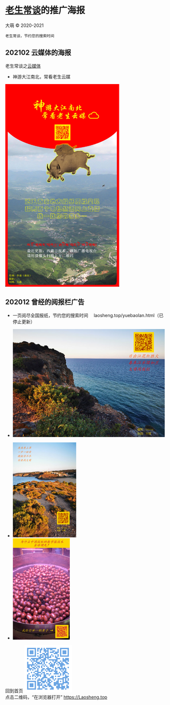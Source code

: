 [老生常谈](.. )的推广海报
=========================
大萌 © 2020-2021

	老生常谈，节约您的搜索时间

202102 云媒体的海报
-------------------

老生常谈之[云媒体](../fly )
* 神游大江南北，常看老生云媒

<img src="神游大江南北常看老生云媒.jpg" height="640px" /> <!-- 50%高度没起作用 -->


202012 曾经的阅报栏广告
-----------------------

* 一页阅尽全国报纸，节约您的搜索时间
　laosheng.top/yuebaolan.html（已停止更新）

* ![](江花江水阅报栏.jpg)
* <img src="离离原上草.jpg" height="300px" />
* <img src="数字报全球领先之一锅栗子.jpg" height="320px" />


回到首页
<a href=".." title="返回老生常谈首页"><img src="../indexQR-Blue.png" /></a>  
点击二维码，“在浏览器打开” https://Laosheng.top
